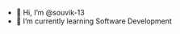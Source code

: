 - 👋 Hi, I’m @souvik-13
- 🌱 I’m currently learning Software Development

<!---
souvik-13/souvik-13 is a ✨ special ✨ repository because its `README.md` (this file) appears on your GitHub profile.
You can click the Preview link to take a look at your changes.
--->
